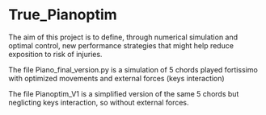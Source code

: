 # True_Pianoptim

The aim of this project is to define, through numerical simulation and optimal control, new performance strategies that might help reduce exposition to risk of injuries.

The file Piano_final_version.py is a simulation of 5 chords played fortissimo with optimized movements and external forces (keys interaction)

The file Pianoptim_V1 is a simplified version of the same 5 chords but neglicting keys interaction, so without external forces.
